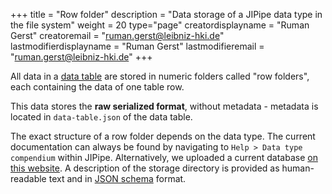 +++
title = "Row folder"
description = "Data storage of a JIPipe data type in the file system"
weight = 20
type="page"
creatordisplayname = "Ruman Gerst"
creatoremail = "ruman.gerst@leibniz-hki.de"
lastmodifierdisplayname = "Ruman Gerst"
lastmodifieremail = "ruman.gerst@leibniz-hki.de"
+++

All data in a [data table](/documentation-data-api/data-table) are stored in numeric
folders called "row folders", each containing the data of one table row.

This data stores the **raw serialized format**, without metadata - metadata is located
in `data-table.json` of the data table.

The exact structure of a row folder depends on the data type. The current documentation can always be found by navigating to 
`Help > Data type compendium` within JIPipe. Alternatively, we uploaded a current database [on this website](/documentation-data-api/data-types/). A description of the storage directory is provided as human-readable text and in [JSON schema](https://www.json-schema.org/) format.
